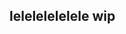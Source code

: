 ## lelelelelelele wip

<!--
**nikobuildbricks/nikobuildbricks** is a ✨ _special_ ✨ repository because its `README.md` (this file) appears on your GitHub profile.

!https://www.pinterest.com/pin/786441153721471394/
